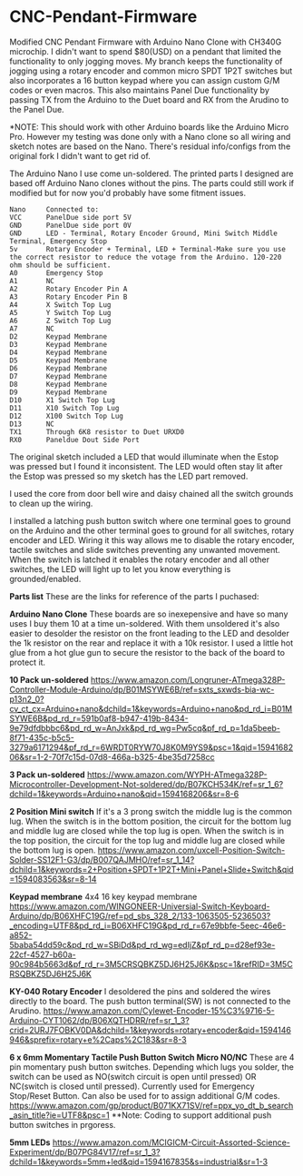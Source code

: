 # CNC-Pendant-Firmware

Modified CNC Pendant Firmware with Arduino Nano Clone with CH340G microchip. I didn't want to spend $80(USD) on a pendant that limited the functionality to only jogging moves. My branch keeps the functionality of jogging using a rotary encoder and common micro SPDT 1P2T switches but also incorporates a 16 button keypad where you can assign custom G/M codes or even macros. This also maintains Panel Due functionality by passing TX from the Arduino to the Duet board and RX from the Arudino to the Panel Due.

*NOTE: This should work with other Arduino boards like the Arduino Micro Pro. However my testing was done only with a Nano clone so all wiring and sketch notes are based on the Nano. There's residual info/configs from the original fork I didn't want to get rid of.

The Arduino Nano I use come un-soldered. The printed parts I designed are based off Arduino Nano clones without the pins. The parts could still work if modified but for now you'd probably have some fitment issues.

```
Nano     Connected to:   
VCC      PanelDue side port 5V
GND      PanelDue side port 0V
GND      LED - Terminal, Rotary Encoder Ground, Mini Switch Middle Terminal, Emergency Stop
5v       Rotary Encoder + Terminal, LED + Terminal-Make sure you use the correct resistor to reduce the votage from the Arduino. 120-220 ohm should be sufficient.
A0       Emergency Stop
A1       NC
A2       Rotary Encoder Pin A
A3       Rotary Encoder Pin B
A4       X Switch Top Lug
A5       Y Switch Top Lug
A6       Z Switch Top Lug
A7       NC
D2       Keypad Membrane
D3       Keypad Membrane
D4       Keypad Membrane
D5       Keypad Membrane
D6       Keypad Membrane
D7       Keypad Membrane
D8       Keypad Membrane
D9       Keypad Membrane
D10      X1 Switch Top Lug
D11      X10 Switch Top Lug
D12      X100 Switch Top Lug
D13      NC
TX1      Through 6K8 resistor to Duet URXD0
RX0      Paneldue Dout Side Port
```

The original sketch included a LED that would illuminate when the Estop was pressed but I found it inconsistent. The LED would often stay lit after the Estop was pressed so my sketch has the LED part removed.

I used the core from door bell wire and daisy chained all the switch grounds to clean up the wiring. 

I installed a latching push button switch where one terminal goes to ground on the Arduino and the other terminal goes to ground for all switches, rotary encoder and LED. Wiring it this way allows me to disable the rotary encoder, tactile switches and slide switches preventing any unwanted movement. When the switch is latched it enables the rotary encoder and all other switches, the LED will light up to let you know everything is grounded/enabled.

**Parts list** These are the links for reference of the parts I puchased:

**Arduino Nano Clone** These boards are so inexepensive and have so many uses I buy them 10 at a time un-soldered. With them unsoldered it's also easier to desolder the resistor on the front leading to the LED and desolder the 1k resistor on the rear and replace it with a 10k resistor. I used a little hot glue from a hot glue gun to secure the resistor to the back of the board to protect it.

**10 Pack un-soldered**
https://www.amazon.com/Longruner-ATmega328P-Controller-Module-Arduino/dp/B01MSYWE6B/ref=sxts_sxwds-bia-wc-p13n2_0?cv_ct_cx=Arduino+nano&dchild=1&keywords=Arduino+nano&pd_rd_i=B01MSYWE6B&pd_rd_r=591b0af8-b947-419b-8434-9e79dfdbbbc6&pd_rd_w=AnJxk&pd_rd_wg=Pw5cq&pf_rd_p=1da5beeb-8f71-435c-b5c5-3279a6171294&pf_rd_r=6WRDT0RYW70J8K0M9YS9&psc=1&qid=1594168206&sr=1-2-70f7c15d-07d8-466a-b325-4be35d7258cc

**3 Pack un-soldered**
https://www.amazon.com/WYPH-ATmega328P-Microcontroller-Development-Not-soldered/dp/B07KCH534K/ref=sr_1_6?dchild=1&keywords=Arduino+nano&qid=1594168206&sr=8-6

**2 Position Mini switch** If it's a 3 prong switch the middle lug is the common lug. When the switch is in the bottom position, the circuit for the bottom lug and middle lug are closed while the top lug is open. When the switch is in the top position, the circuit for the top lug and middle lug are closed while the bottom lug is open.
https://www.amazon.com/uxcell-Position-Switch-Solder-SS12F1-G3/dp/B007QAJMHO/ref=sr_1_14?dchild=1&keywords=2+Position+SPDT+1P2T+Mini+Panel+Slide+Switch&qid=1594083563&sr=8-14

**Keypad membrane** 4x4 16 key keypad membrane
https://www.amazon.com/WINGONEER-Universial-Switch-Keyboard-Arduino/dp/B06XHFC19G/ref=pd_sbs_328_2/133-1063505-5236503?_encoding=UTF8&pd_rd_i=B06XHFC19G&pd_rd_r=67e9bbfe-5eec-46e6-a852-5baba54dd59c&pd_rd_w=SBiDd&pd_rd_wg=edIjZ&pf_rd_p=d28ef93e-22cf-4527-b60a-90c984b5663d&pf_rd_r=3M5CRSQBKZ5DJ6H25J6K&psc=1&refRID=3M5CRSQBKZ5DJ6H25J6K

**KY-040 Rotary Encoder** I desoldered the pins and soldered the wires directly to the board. The push button terminal(SW) is not connected to the Arudino.
https://www.amazon.com/Cylewet-Encoder-15%C3%9716-5-Arduino-CYT1062/dp/B06XQTHDRR/ref=sr_1_3?crid=2URJ7FOBKV0DA&dchild=1&keywords=rotary+encoder&qid=1594146946&sprefix=rotary+e%2Caps%2C183&sr=8-3

**6 x 6mm Momentary Tactile Push Button Switch Micro NO/NC** These are 4 pin momentary push button switches. Depending which lugs you solder, the switch can be used as NO(switch circuit is open until pressed) OR NC(switch is closed until pressed). Currently used for Emergency Stop/Reset Button. Can also be used for to assign additional G/M codes.
https://www.amazon.com/gp/product/B071KX71SV/ref=ppx_yo_dt_b_search_asin_title?ie=UTF8&psc=1
**Note: Coding to support additional push button switches in prgoress.

**5mm LEDs**
https://www.amazon.com/MCIGICM-Circuit-Assorted-Science-Experiment/dp/B07PG84V17/ref=sr_1_3?dchild=1&keywords=5mm+led&qid=1594167835&s=industrial&sr=1-3
